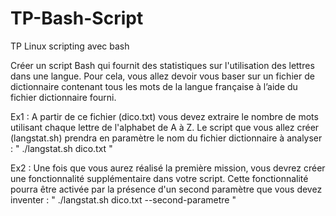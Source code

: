 # TP-Bash-Script
TP Linux scripting avec bash

Créer un script Bash qui fournit des statistiques sur l'utilisation des lettres dans une langue. Pour cela, vous allez devoir vous baser sur un fichier de dictionnaire contenant tous les mots de la langue française à l’aide du fichier dictionnaire fourni.

Ex1 :
A partir de ce fichier (dico.txt) vous devez extraire le nombre de mots utilisant chaque lettre de l'alphabet de A à Z. Le script que vous allez créer (langstat.sh) prendra en paramètre le nom du fichier dictionnaire à analyser :
  " ./langstat.sh dico.txt "
  
Ex2 :
Une fois que vous aurez réalisé la première mission, vous devrez créer une fonctionnalité supplémentaire dans votre script. Cette fonctionnalité pourra être activée par la présence d'un second paramètre que vous devez inventer :
  " ./langstat.sh dico.txt --second-parametre "
